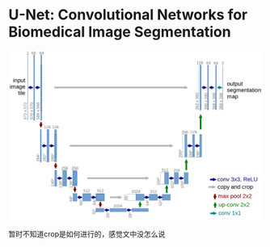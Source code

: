 # U-Net: Convolutional Networks for Biomedical Image Segmentation

![Untitled](111.png)

暂时不知道crop是如何进行的，感觉文中没怎么说